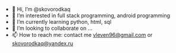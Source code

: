 - 👋 Hi, I’m @skovorodkaq
- 👀 I’m interested in full stack programming, android programming
- 🌱 I’m currently learning python, html, sql
- 💞️ I’m looking to collaborate on ...
- 📫 How to reach me: contact me vleven96@gmail.com or skovorodkaq@yandex.ru 

<!---
skovorodkaq/skovorodkaq is a ✨ special ✨ repository because its `README.md` (this file) appears on your GitHub profile.
You can click the Preview link to take a look at your changes.
--->
